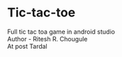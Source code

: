 # Tic-tac-toe
Full tic tac toa game in android studio
<br>
Author - Ritesh R. Chougule
<br>
At post Tardal
